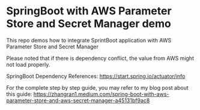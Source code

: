 # SpringBoot with AWS Parameter Store and Secret Manager demo

This repo demos how to integrate SprintBoot application with AWS  Parameter Store and Secret Manager

Please noted that if there is dependency conflict, the value from AWS might not load properly.

SpringBoot Dependency References:
https://start.spring.io/actuator/info


For the complete step by step guide, you may refer to my blog post about this guide:
https://zhangran1.medium.com/spring-boot-with-aws-parameter-store-and-aws-secret-manager-a45131bf9ac8
